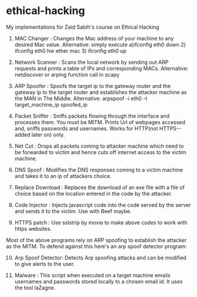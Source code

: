 # ethical-hacking
My implementations for Zaid Sabih's course on Ethical Hacking

1) MAC Changer     : Changes the Mac address of your machine to any desired Mac value. Alternative: simply execute a)ifconfig eth0 down 2) ifconfig eth0 hw ether mac 3) ifconfig eth0 up

2) Network Scanner : Scans the local network by sending out ARP requests and prints a table of IPs and corresponding MACs. Alternative: netdiscover or arping function call in scapy

3) ARP Spoofer     : Spoofs the target ip to the gateway router and the gateway ip to the target router and establishes the attacker machine as the MAN in The Middle. Alternative: arpspoof -i eth0 -t target_machine_ip spoofed_ip

4) Packet Sniffer  : Sniffs packets flowing through the interface and processes them. You must be MITM. Prints Url of webpages accessed and, sniffs passwords and usernames. Works for HTTP(not HTTPS--added later on) only.

5) Net Cut          : Drops all packets coming to attacker machine which need to be forwarded to victim and hence cuts off internet access to the victim machine.

6) DNS Spoof        : Modifies the DNS responses coming to a victim machine and takes it to an ip of attackers choice.

7) Replace Download : Replaces the download of an exe file with a file of choice based on the location entered in the code by the attacker.

8) Code Injector    : Injects javascript code into the code served by the server and sends it to the victim. Use with Beef maybe.

9) HTTPS patch : Use sslstrip by moxie to make above codes to work with https websites.

Most of the above programs rely on ARP spoofing to establish the attacker as the MITM. To defend against this here's an arp spoof detector program:

10) Arp Spoof Detector: Detects Arp spoofing attacks and can be modified to give alerts to the user.

11) Malware           : This script when executed on a target machine emails usernames and passwords stored locally to a chosen email id. It uses the tool laZagne.
